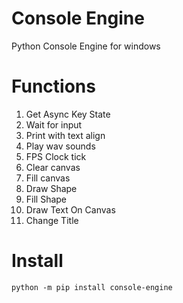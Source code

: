 # Console Engine
Python Console Engine for windows
# Functions
1) Get Async Key State<br />
2) Wait for input<br />
3) Print with text align<br />
4) Play wav sounds<br />
5) FPS Clock tick<br />
6) Clear canvas<br />
7) Fill canvas<br />
8) Draw Shape<br />
9) Fill Shape<br />
10) Draw Text On Canvas<br />
11) Change Title
# Install
```
python -m pip install console-engine
```
